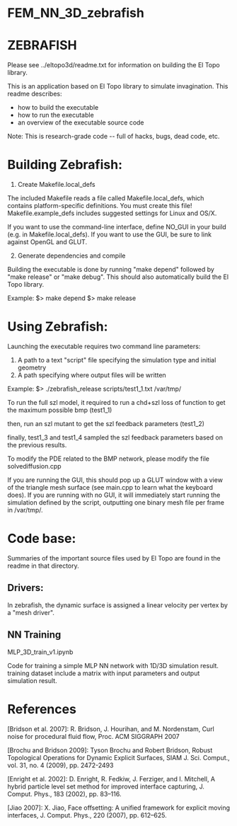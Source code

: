 # FEM_NN_3D_zebrafish

ZEBRAFISH
===============================================================================

Please see ../eltopo3d/readme.txt for information on building the El Topo 
library.

This is an application based on El Topo library to simulate invagination.  This readme describes:

- how to build the executable
- how to run the executable
- an overview of the executable source code

Note: This is research-grade code -- full of hacks, bugs, dead code, etc.

Building Zebrafish:
=====================

1) Create Makefile.local_defs

The included Makefile reads a file called Makefile.local_defs, which contains 
platform-specific definitions.  You must create this file!  
Makefile.example_defs includes suggested settings for Linux and OS/X.

If you want to use the command-line interface, define NO_GUI in your build 
(e.g. in Makefile.local_defs).  If you want to use the GUI, be sure to link 
against OpenGL and GLUT.  

2) Generate dependencies and compile

Building the executable is done by running "make depend" followed by 
"make release" or "make debug".  This should also automatically build the
El Topo library.

Example:
$> make depend
$> make release

Using Zebrafish:
=====================

Launching the executable requires two command line parameters:
1) A path to a text "script" file specifying the simulation type and initial 
geometry
2) A path specifying where output files will be written

Example:
$> ./zebrafish_release scripts/test1_1.txt /var/tmp/

To run the full szl model, it required to run a chd+szl loss of function to get the maximum possible bmp (test1_1)

then, run an szl mutant to get the szl feedback parameters (test1_2)

finally, test1_3 and test1_4 sampled the szl feedback parameters based on the previous results.

To modify the PDE related to the BMP network, please modify the file solvediffusion.cpp

If you are running the GUI, this should pop up a GLUT window with a view of the 
triangle mesh surface (see main.cpp to learn what the keyboard does).  If you 
are running with no GUI, it will immediately start running the simulation 
defined by the script, outputting one binary mesh file per frame in /var/tmp/.


Code base:
=====================

Summaries of the important source files used by El Topo are found in the readme
in that directory.

Drivers:
---------------------

In zebrafish, the dynamic surface is assigned a linear velocity per vertex by a 
"mesh driver".

NN Training
----------------------
MLP_3D_train_v1.ipynb 

Code for training a simple MLP NN network with 1D/3D simulation result.
training dataset include a matrix with input parameters and output simulation result.

References
=====================

[Bridson et al. 2007]: R. Bridson, J. Hourihan, and M. Nordenstam,  Curl noise 
for procedural fluid flow, Proc. ACM SIGGRAPH 2007

[Brochu and Bridson 2009]: Tyson Brochu and Robert Bridson, Robust Topological 
Operations for Dynamic Explicit Surfaces, SIAM J. Sci. Comput., vol. 31, no. 4 
(2009), pp. 2472-2493 

[Enright et al. 2002]: D. Enright, R. Fedkiw, J. Ferziger, and I. Mitchell, A 
hybrid particle level set method for improved interface capturing, J. Comput. 
Phys., 183 (2002), pp. 83–116.

[Jiao 2007]: X. Jiao, Face offsetting: A unified framework for explicit moving 
interfaces, J. Comput. Phys., 220 (2007), pp. 612–625.
